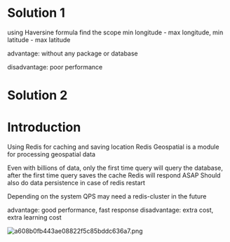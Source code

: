 # Solution 1
using Haversine formula find the scope min longitude - max longitude, min latitude - max latitude

advantage: without any package or database

disadvantage: poor performance





# Solution 2
# Introduction
Using Redis for caching and saving location
Redis Geospatial is a module for processing geospatial data

Even with billions of data, only the first time query will query the database, after the first time query saves the cache Redis will respond ASAP
Should also do data persistence in case of redis restart

Depending on the system QPS may need a redis-cluster in the future



advantage: good performance, fast response
disadvantage: extra cost, extra learning cost

![a608b0fb443ae08822f5c85bddc636a7.png](https://i.mji.rip/2023/11/21/a608b0fb443ae08822f5c85bddc636a7.png)



